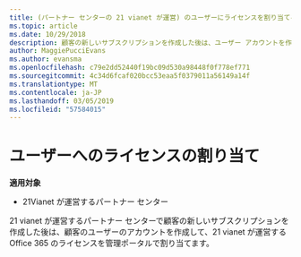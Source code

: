 ```yaml
---
title: (パートナー センターの 21 vianet が運営) のユーザーにライセンスを割り当てる
ms.topic: article
ms.date: 10/29/2018
description: 顧客の新しいサブスクリプションを作成した後は、ユーザー アカウントを作成し、特定のユーザーにポータルの 21 vianet によって運用される、Office 365 ライセンスを割り当てます。
author: MaggiePucciEvans
ms.author: evansma
ms.openlocfilehash: c79e2dd52440f19bc09d530a98448f0f778ef771
ms.sourcegitcommit: 4c34d6fcaf020bcc53eaa5f0379011a56149a14f
ms.translationtype: MT
ms.contentlocale: ja-JP
ms.lasthandoff: 03/05/2019
ms.locfileid: "57584015"
---
```

# <a name="assign-licenses-to-users"></a>ユーザーへのライセンスの割り当て

**適用対象**

-   21Vianet が運営するパートナー センター


21 vianet が運営するパートナー センターで顧客の新しいサブスクリプションを作成した後は、顧客のユーザーのアカウントを作成して、21 vianet が運営する Office 365 のライセンスを管理ポータルで割り当てます。 

